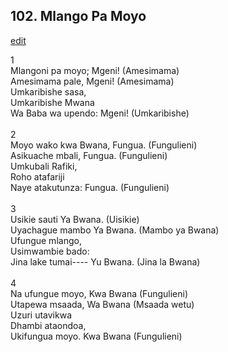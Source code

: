 ## 102. Mlango Pa Moyo
[edit](https://docs.google.com/document/d/1Ov6sU6v8GytJTrYidEzkb2ZKJ%2DewRsTr/edit?mode=html)



1\
Mlangoni pa moyo; Mgeni! (Amesimama)\
Amesimama pale, Mgeni! (Amesimama)\
Umkaribishe sasa,\
Umkaribishe Mwana\
Wa Baba wa upendo: Mgeni! (Umkaribishe)\
\
2\
Moyo wako kwa Bwana, Fungua. (Fungulieni)\
Asikuache mbali, Fungua. (Fungulieni)\
Umkubali Rafiki,\
Roho atafariji\
Naye atakutunza: Fungua. (Fungulieni)\
\
3\
Usikie sauti Ya Bwana. (Uisikie)\
Uyachague mambo Ya Bwana. (Mambo ya Bwana)\
Ufungue mlango,\
Usimwambie bado:\
Jina lake tumai\-\-\-- Yu Bwana. (Jina la Bwana)\
\
4\
Na ufungue moyo, Kwa Bwana (Fungulieni)\
Utapewa msaada, Wa Bwana (Msaada wetu)\
Uzuri utavikwa\
Dhambi ataondoa,\
Ukifungua moyo. Kwa Bwana (Fungulieni)
